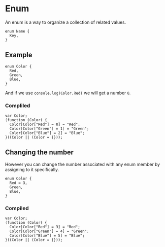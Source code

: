 # Enum

An enum is a way to organize a collection of related values.

```TS
enum Name {
  Key,
}
```

## Example

```TS
enum Color {
  Red,
  Green,
  Blue,
}
```

And if we use `console.log(Color.Red)` we will get a number `0`.

### Compliled

```JS
var Color;
(function (Color) {
  Color[Color["Red"] = 0] = "Red";
  Color[Color["Green"] = 1] = "Green";
  Color[Color["Blue"] = 2] = "Blue";
})(Color || (Color = {}));
```

## Changing the number

However you can change the number associated with any enum member by assigning to it specifically.

```TS
enum Color {
  Red = 3,
  Green,
  Blue,
}
```

### Compiled

```JS
var Color;
(function (Color) {
  Color[Color["Red"] = 3] = "Red";
  Color[Color["Green"] = 4] = "Green";
  Color[Color["Blue"] = 5] = "Blue";
})(Color || (Color = {}));
```